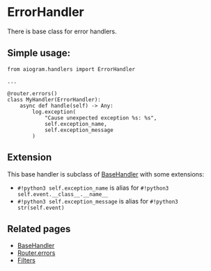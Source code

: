 # ErrorHandler

There is base class for error handlers.

## Simple usage:
```pyhton3
from aiogram.handlers import ErrorHandler

...

@router.errors()
class MyHandler(ErrorHandler):
    async def handle(self) -> Any:
        log.exception(
            "Cause unexpected exception %s: %s", 
            self.exception_name, 
            self.exception_message
        )
```

## Extension

This base handler is subclass of [BaseHandler](basics.md#basehandler) with some extensions:

- `#!python3 self.exception_name` is alias for `#!python3 self.event.__class__.__name__`
- `#!python3 self.exception_message` is alias for `#!python3 str(self.event)`

## Related pages

- [BaseHandler](basics.md#basehandler)
- [Router.errors](../router.md#errors)
- [Filters](../filters/exception.md)
